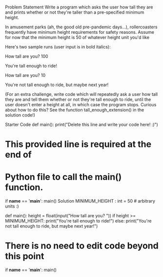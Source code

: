 Problem Statement
Write a program which asks the user how tall they are and prints whether or not they're taller than a pre-specified minimum height.

In amusement parks (ah, the good old pre-pandemic days...), rollercoasters frequently have minimum height requirements for safety reasons. Assume for now that the minimum height is 50 of whatever height unit you'd like

Here's two sample runs (user input is in bold italics):

How tall are you? 100

You're tall enough to ride!

How tall are you? 10

You're not tall enough to ride, but maybe next year!

(For an extra challenge, write code which will repeatedly ask a user how tall they are and tell them whether or not they're tall enough to ride, until the user doesn't enter a height at all, in which case the program stops. Curious about how to do this? See the function tall_enough_extension() in the solution code!)

Starter Code
def main():
    print("Delete this line and write your code here! :)")


# This provided line is required at the end of
# Python file to call the main() function.
if __name__ == '__main__':
    main()
Solution
MINIMUM_HEIGHT : int = 50 # arbitrary units :)

def main():
    height = float(input("How tall are you? "))
    if height >= MINIMUM_HEIGHT:
        print("You're tall enough to ride!")
    else:
        print("You're not tall enough to ride, but maybe next year!")


# There is no need to edit code beyond this point

if __name__ == '__main__':
    main()